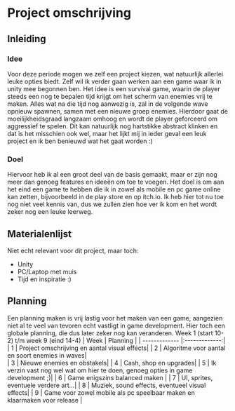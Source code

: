 # Project omschrijving

## Inleiding
### Idee
Voor deze periode mogen we zelf een project kiezen, wat natuurlijk allerlei leuke opties biedt. Zelf wil ik verder gaan werken aan een game waar ik in unity mee begonnen ben. Het idee is een survival game, waarin de player steeds een nog te bepalen tijd krijgt om het scherm van enemies vrij te maken. Alles wat na die tijd nog aanwezig is, zal in de volgende wave opnieuw spawnen, samen met een nieuwe groep enemies. Hierdoor gaat de moeilijkheidsgraad langzaam omhoog en wordt de player geforceerd om aggressief te spelen. Dit kan natuurlijk nog hartstikke abstract klinken en dat is het misschien ook wel, maar het lijkt mij in ieder geval een leuk project en ik ben benieuwd wat het gaat worden :)

### Doel
Hiervoor heb ik al een groot deel van de basis gemaakt, maar er zijn nog meer dan genoeg features en ideeën om toe te voegen. Het doel is om aan het eind een game te hebben die ik in zowel als mobile en pc game online kan zetten, bijvoorbeeld in de play store en op itch.io. Ik heb hier tot nu toe nog niet veel kennis van, dus we zullen zien hoe ver ik kom en het wordt zeker nog een leuke leerweg.

## Materialenlijst 
Niet echt relevant voor dit project, maar toch:
- Unity
- PC/Laptop met muis
- Tijd en inspiratie :)

## Planning
Een planning maken is vrij lastig voor het maken van een game, aangezien niet al te veel van tevoren echt vastligt in game development. Hier toch een globale planning, die dus later zeker nog kan veranderen.
Week 1 (start 10-2) t/m week 9 (eind 14-4)
| Week        | Planning           | 
| ------------- |:-------------:| 
| 1 | Project omschrijving en aantal visual effects| 
| 2 | Algoritme voor aantal en soort enemies in waves|  
| 3 | Nieuwe enemies en obstakels| 
| 4 | Cash, shop en upgrades|
| 5 | Ik verzin vast nog wel wat om hier te doen, genoeg opties in game development ;)|
| 6 | Game enigszins balanced maken |
| 7 | UI, sprites, eventuele verdere art...|
| 8 | Muziek, sound effects, eventueel visual effects|
| 9 | Game voor zowel mobile als pc speelbaar maken en klaarmaken voor release |


